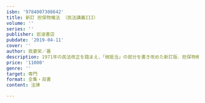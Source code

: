 ```yaml
---
isbn: '9784007308642'
title: 新訂 担保物権法 （民法講義III）
volume: ''
series: ''
publisher: 岩波書店
pubdate: '2019-04-11'
cover: ''
author: 我妻栄／著
description: 1971年の民法改正を踏まえ，「根抵当」の部分を書き改めた新訂版．担保物権法の統一的解釈理論を提示する．
price: '11000'
genre: ''
target: 専門
format: 全集・双書
content: 法律

---
```

